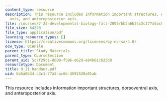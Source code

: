 ```yaml
---
content_type: resource
description: This resource includes information important structures, dorsoventral
  axis, and anteroposterior axis.
file: /courses/7-22-developmental-biology-fall-2005/bb5a6b34c3c177a5ac0d3592520a91ab_9_21_handout.pdf
file_size: 64228
file_type: application/pdf
learning_resource_types: []
license: https://creativecommons.org/licenses/by-nc-sa/4.0/
ocw_type: OCWFile
parent_title: Study Materials
parent_type: CourseSection
parent_uid: 5c7f29c1-d600-f596-e62d-e84b61cb25d8
resourcetype: Document
title: 9_21_handout.pdf
uid: bb5a6b34-c3c1-77a5-ac0d-3592520a91ab
---
```

This resource includes information important structures, dorsoventral axis, and anteroposterior axis.